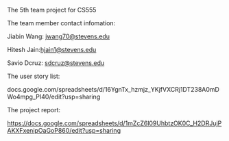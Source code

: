 The 5th team project for CS555



The team member contact infomation:

Jiabin Wang: jwang70@stevens.edu

Hitesh Jain:hjain1@stevens.edu

Savio Dcruz: sdcruz@stevens.edu



The user story list:  

docs.google.com/spreadsheets/d/16YgnTx_hzmjz_YKjfVXCRj1DT238A0mDWo4mpg_PI40/edit?usp=sharing

The project report: 

https://docs.google.com/spreadsheets/d/1mZcZ6l09UhbtzOK0C_H2DRJujPAKXFxenipOaGoP860/edit?usp=sharing
